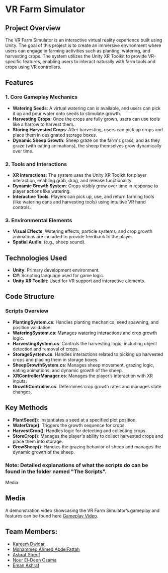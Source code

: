 # VR Farm Simulator

## Project Overview
The VR Farm Simulator is an interactive virtual reality experience built using Unity. The goal of this project is to create an immersive environment where users can engage in farming activities such as planting, watering, and harvesting crops. The system utilizes the Unity XR Toolkit to provide VR-specific features, enabling users to interact naturally with farm tools and crops using VR controllers.

## Features

### 1. Core Gameplay Mechanics
- **Watering Seeds**: A virtual watering can is available, and users can pick it up and pour water onto seeds to stimulate growth.
- **Harvesting Crops**: Once the crops are fully grown, users can use tools like a harrow to harvest them.
- **Storing Harvested Crops**: After harvesting, users can pick up crops and place them in designated storage boxes.
- **Dynamic Sheep Growth**: Sheep graze on the farm's grass, and as they graze (with eating animations), the sheep themselves grow dynamically over time.

### 2. Tools and Interactions
- **XR Interactions**: The system uses the Unity XR Toolkit for player interaction, enabling grab, drag, and release functionality.
- **Dynamic Growth System**: Crops visibly grow over time in response to player actions like watering.
- **Interactive Tools**: Players can pick up, use, and return farming tools (like watering cans and harvesting tools) using intuitive VR hand controls.

### 3. Environmental Elements
- **Visual Effects**: Watering effects, particle systems, and crop growth animations are included to provide feedback to the player.
- **Spatial Audio**: (e.g., sheep sound).

## Technologies Used
- **Unity**: Primary development environment.
- **C#**: Scripting language used for game logic.
- **Unity XR Toolkit**: Used for VR support and interactive elements.

## Code Structure

### Scripts Overview
- **PlantingSystem.cs**: Handles planting mechanics, seed spawning, and position validation.
- **WateringSystem.cs**: Manages watering interactions and crop growth logic.
- **HarvestingSystem.cs**: Controls the harvesting logic, including object detection and removal of crops.
- **StorageSystem.cs**: Handles interactions related to picking up harvested crops and placing them in storage boxes.
- **SheepGrowthSystem.cs**: Manages sheep movement, grazing logic, eating animations, and dynamic growth of the sheep.
- **XRControllerManager.cs**: Manages the player’s interaction with XR inputs.
- **GrowthController.cs**: Determines crop growth rates and manages state changes.

## Key Methods
- **PlantSeed()**: Instantiates a seed at a specified plot position.
- **WaterCrop()**: Triggers the growth sequence for crops.
- **HarvestCrop()**: Handles logic for detecting and collecting crops.
- **StoreCrop()**: Manages the player's ability to collect harvested crops and place them into storage.
- **GrowSheep()**: Handles the grazing behavior of sheep and manages the dynamic growth of the sheep.

### Note: Detailed explanations of what the scripts do can be found in the folder named "The Scripts".
Media

## Media
A demonstration video showcasing the VR Farm Simulator’s gameplay and features can be found here [Gameplay Video](https://drive.google.com/file/d/1caGI3ELFHO_-nWcIQ-Tjaxu0ztO6VpWU/view?usp=drive_link).

## Team Members:
- [Kareem Dwidar](https://github.com/Kareem06Dwidar)
- [Mohammed Ahmed AbdelFattah](https://github.com/mohameddahmed)
- [Ashraf Sherif](https://github.com/Ashraf0Sherif)
- [Nour El-Deen Osama](https://github.com/Noureldeen75)
- [Eman Ashraf](https://github.com/eman1ashraf)

